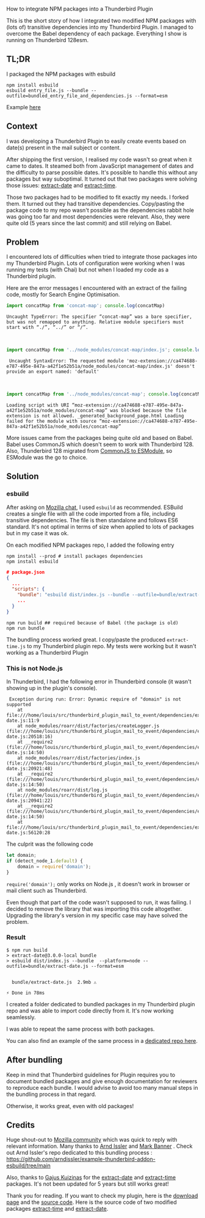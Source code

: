 How to integrate NPM packages into a Thunderbird Plugin

This is the short story of how I integrated two modified NPM packages with (lots of) transitive dependencies into my Thunderbird Plugin. I managed to overcome the Babel dependency of each package. Everything I show is running on Thunderbird 128esm.

## TL;DR
I packaged the NPM packages with esbuild
```shell
npm install esbuild
esbuild entry_file.js --bundle --outfile=bundled_entry_file_and_dependencies.js --format=esm
```
Example [here](https://github.com/arndissler/example-thunderbird-addon-esbuild/tree/main)

## Context
I was developing a Thunderbird Plugin to easily create events based on date(s) present in the mail subject or content.

After shipping the first version, I realised my code wasn't so great when it came to dates. It steamed both from JavaScript management of dates and the difficulty to parse possible dates. It's possible to handle this without any packages but way suboptimal. It turned out that two packages were solving those issues: [extract-date](https://www.npmjs.com/package/extract-date) and [extract-time](https://www.npmjs.com/package/extract-time).

Those two packages had to be modified to fit exactly my needs. I forked them. It turned out they had transitive dependencies. Copy/pasting the package code to my repo wasn't possible as the dependencies rabbit hole was going too far and most dependencies were relevant. Also, they were quite old (5 years since the last commit) and still relying on Babel.

## Problem
I encountered lots of difficulties when tried to integrate those packages into my Thunderbird Plugin. Lots of configuration were working when I was running my tests (with Chai) but not when I loaded my code as a Thunderbird plugin. 

Here are the error messages I encountered with an extract of the failing code, mostly for Search Engine Optimisation.

```js
import concatMap from 'concat-map'; console.log(concatMap)
```
```
Uncaught TypeError: The specifier “concat-map” was a bare specifier, but was not remapped to anything. Relative module specifiers must start with “./”, “../” or “/”.
```
<br/>

```js
import concatMap from '../node_modules/concat-map/index.js'; console.log(concatMap)
```
```
 Uncaught SyntaxError: The requested module 'moz-extension://ca474688-e787-495e-847a-a42f1e52b51a/node_modules/concat-map/index.js' doesn't provide an export named: 'default'
```
<br/>

```js
import concatMap from '../node_modules/concat-map'; console.log(concatMap)
```
```
Loading script with URI “moz-extension://ca474688-e787-495e-847a-a42f1e52b51a/node_modules/concat-map” was blocked because the file extension is not allowed. _generated_background_page.html Loading failed for the module with source “moz-extension://ca474688-e787-495e-847a-a42f1e52b51a/node_modules/concat-map”
```

More issues came from the packages being quite old and based on Babel. Babel uses CommonJS which doesn't seem to work with Thunderbird 128. Also, Thunderbird 128 migrated from [CommonJS to ESModule](https://developer.thunderbird.net/add-ons/updating/tb128#esmification), so ESModule was the go to choice.

## Solution
### esbuild
After asking on [Mozilla chat](https://chat.mozilla.org/#/room/#tb-addon-developers:mozilla.org), I used `esbuild` as recommended. ESBuild creates a single file with all the code imported from a file, including transitive dependencies. The file is then standalone and follows ES6 standard. It's not optimal in terms of size when applied to lots of packages but in my case it was ok.

On each modified NPM packages repo, I added the following entry 
```shell
npm install --prod # install packages dependencies
npm install esbuild
```

```json
# package.json
{
  ...
  "scripts": {
    "bundle": "esbuild dist/index.js --bundle --outfile=bundle/extract-time.js --format=esm",
    ...
  }
}
```

```shell
npm run build ## required because of Babel (the package is old)
npm run bundle
```

The bundling process worked great. I copy/paste the produced `extract-time.js` to my Thunderbird plugin repo. My tests were working but it wasn't working as a Thunderbird Plugin

### This is not Node.js
In Thunderbird, I had the following error in Thunderbird console (it wasn't showing up in the plugin's console).
```
 Exception during run: Error: Dynamic require of "domain" is not supported
    at file:///home/louis/src/thunderbird_plugin_mail_to_event/dependencies/extract-date.js:11:9
    at node_modules/roarr/dist/factories/createLogger.js (file:///home/louis/src/thunderbird_plugin_mail_to_event/dependencies/extract-date.js:20518:16)
    at __require2 (file:///home/louis/src/thunderbird_plugin_mail_to_event/dependencies/extract-date.js:14:50)
    at node_modules/roarr/dist/factories/index.js (file:///home/louis/src/thunderbird_plugin_mail_to_event/dependencies/extract-date.js:20921:48)
    at __require2 (file:///home/louis/src/thunderbird_plugin_mail_to_event/dependencies/extract-date.js:14:50)
    at node_modules/roarr/dist/log.js (file:///home/louis/src/thunderbird_plugin_mail_to_event/dependencies/extract-date.js:20941:22)
    at __require2 (file:///home/louis/src/thunderbird_plugin_mail_to_event/dependencies/extract-date.js:14:50)
    at file:///home/louis/src/thunderbird_plugin_mail_to_event/dependencies/extract-date.js:56120:28
```

The culprit was the following code
```js
let domain;
if (detect_node_1.default) {
    domain = require('domain');
}
```
`require('domain');` only works on Node.js , it doesn't work in browser or mail client such as Thunderbird.

Even though that part of the code wasn't supposed to run, it was failing. I decided to remove the library that was importing this code altogether. Upgrading the library's version in my specific case may have solved the problem.

### Result 
```
$ npm run build
> extract-date@3.0.0-local bundle
> esbuild dist/index.js --bundle  --platform=node --outfile=bundle/extract-date.js --format=esm


  bundle/extract-date.js  2.9mb ⚠️

⚡ Done in 78ms
```
I created a folder dedicated to bundled packages in my Thunderbird plugin repo and was able to import code directly from it. It's now working seamlessly.

I was able to repeat the same process with both packages.

You can also find an example of the same process in a [dedicated repo here](https://github.com/arndissler/example-thunderbird-addon-esbuild/tree/main
).

## After bundling
Keep in mind that Thunderbird guidelines for Plugin requires you to document bundled packages and give enough documentation for reviewers to reproduce each bundle. I would advise to avoid too many manual steps in the bundling process in that regard.

Otherwise, it works great, even with old packages!

## Credits
Huge shout-out to [Mozilla community](https://chat.mozilla.org/#/room/#tb-addon-developers:mozilla.org) which was quick to reply with relevant information. Many thanks to [Arnd Issler](https://github.com/arndissler/) and [Mark Banner](https://github.com/Standard8) .
Check out Arnd Issler's repo dedicated to this bundling process : https://github.com/arndissler/example-thunderbird-addon-esbuild/tree/main

Also, thanks to [Gajus Kuizinas](https://github.com/gajus) for the [extract-date](https://www.npmjs.com/package/extract-date) and [extract-time](https://www.npmjs.com/package/extract-time) packages. It's not been updated for 5 years but still works great!

Thank you for reading. If you want to check my plugin, here is the [download page](https://addons.thunderbird.net/fr/thunderbird/addon/events-from-mail-content/?src=github) and the [source code](https://github.com/LouisJULIEN/thunderbird_plugin_mail_to_event). Here is the source code of two modified packages [extract-time](https://github.com/LouisJULIEN/extract-time) and [extract-date](https://github.com/LouisJULIEN/extract-date).

